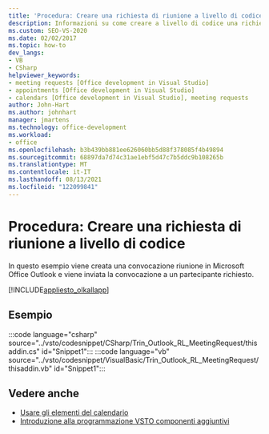 ```yaml
---
title: 'Procedura: Creare una richiesta di riunione a livello di codice'
description: Informazioni su come creare a livello di codice una richiesta di riunione in Microsoft Outlook e inviare la richiesta a un partecipante richiesto.
ms.custom: SEO-VS-2020
ms.date: 02/02/2017
ms.topic: how-to
dev_langs:
- VB
- CSharp
helpviewer_keywords:
- meeting requests [Office development in Visual Studio]
- appointments [Office development in Visual Studio]
- calendars [Office development in Visual Studio], meeting requests
author: John-Hart
ms.author: johnhart
manager: jmartens
ms.technology: office-development
ms.workload:
- office
ms.openlocfilehash: b3b439bb881ee626060bb5d88f378085f4b49894
ms.sourcegitcommit: 68897da7d74c31ae1ebf5d47c7b5ddc9b108265b
ms.translationtype: MT
ms.contentlocale: it-IT
ms.lasthandoff: 08/13/2021
ms.locfileid: "122099841"
---
```

# <a name="how-to-programmatically-create-a-meeting-request"></a>Procedura: Creare una richiesta di riunione a livello di codice
  In questo esempio viene creata una convocazione riunione in Microsoft Office Outlook e viene inviata la convocazione a un partecipante richiesto.

 [!INCLUDE[appliesto_olkallapp](../vsto/includes/appliesto-olkallapp-md.md)]

## <a name="example"></a>Esempio
 :::code language="csharp" source="../vsto/codesnippet/CSharp/Trin_Outlook_RL_MeetingRequest/thisaddin.cs" id="Snippet1":::
 :::code language="vb" source="../vsto/codesnippet/VisualBasic/Trin_Outlook_RL_MeetingRequest/thisaddin.vb" id="Snippet1":::

## <a name="see-also"></a>Vedere anche
- [Usare gli elementi del calendario](../vsto/working-with-calendar-items.md)
- [Introduzione alla programmazione VSTO componenti aggiuntivi](../vsto/getting-started-programming-vsto-add-ins.md)
